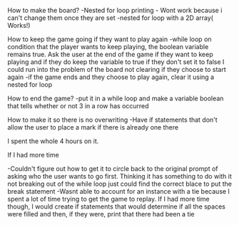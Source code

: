 How to make the board?
-Nested for loop printing - Wont work because i can't change them once they are set
-nested for loop with a 2D array( Works!)

How to keep the game going if they want to play again
-while loop on condition that the player wants to keep playing, the boolean variable remains true. Ask the user at the end of the game if they want to keep playing and if they do keep the variable to true if they don't set it to false
I could run into the problem of the board not clearing if they choose to start again
-if the game ends and they choose to play again, clear it using a nested for loop

How to end the game? 
-put it in a while loop and make a variable boolean that tells whether or not 3 in a row has occurred 

How to make it so there is no overwriting 
-Have if statements that don't allow the user to place a mark if there is already one there


I spent the whole 4 hours on it.

If I had more time

-Couldn't figure out how to get it to circle back to the original prompt of asking who the user wants to go first. Thinking it has something to do with it not breaking out of the while loop just could find the correct blace to put the break statement 
-Wasnt able to account for an instance with a tie because I spent a lot of time trying to get the game to replay. If I had more time though, I would create if statements that would determine if all the spaces were filled and then, if they were, print that there had been a tie
